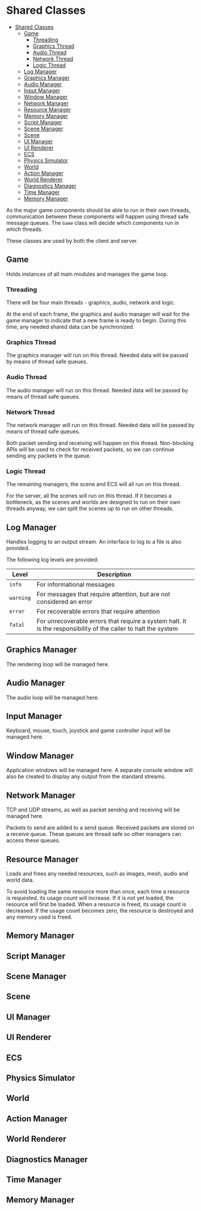 # Shared Classes

- [Shared Classes](#shared-classes)
  - [Game](#game)
    - [Threading](#threading)
    - [Graphics Thread](#graphics-thread)
    - [Audio Thread](#audio-thread)
    - [Network Thread](#network-thread)
    - [Logic Thread](#logic-thread)
  - [Log Manager](#log-manager)
  - [Graphics Manager](#graphics-manager)
  - [Audio Manager](#audio-manager)
  - [Input Manager](#input-manager)
  - [Window Manager](#window-manager)
  - [Network Manager](#network-manager)
  - [Resource Manager](#resource-manager)
  - [Memory Manager](#memory-manager)
  - [Script Manager](#script-manager)
  - [Scene Manager](#scene-manager)
  - [Scene](#scene)
  - [UI Manager](#ui-manager)
  - [UI Renderer](#ui-renderer)
  - [ECS](#ecs)
  - [Physics Simulator](#physics-simulator)
  - [World](#world)
  - [Action Manager](#action-manager)
  - [World Renderer](#world-renderer)
  - [Diagnostics Manager](#diagnostics-manager)
  - [Time Manager](#time-manager)
  - [Memory Manager](#memory-manager-1)

As the major game components should be able to run in their own threads, communication between these components will happen using thread safe message queues. The `Game` class will decide which components run in which threads.

These classes are used by both the client and server.

## Game

Holds instances of all main modules and manages the game loop.

### Threading

There will be four main threads - graphics, audio, network and logic.

At the end of each frame, the graphics and audio manager will wait for the game manager to indicate that a new frame is ready to begin. During this time, any needed shared data can be synchronized.

### Graphics Thread

The graphics manager will run on this thread. Needed data will be passed by means of thread safe queues.

### Audio Thread

The audio manager will run on this thread. Needed data will be passed by means of thread safe queues.

### Network Thread

The network manager will run on this thread. Needed data will be passed by means of thread safe queues.

Both packet sending and receiving will happen on this thread. Non-blocking APIs will be used to check for received packets, so we can continue sending  any packets in the queue.

### Logic Thread

The remaining managers, the scene and ECS will all run on this thread.

For the server, all the scenes will run on this thread. If it becomes a bottleneck, as the scenes and worlds are designed to run on their own threads anyway, we can split the scenes up to run on other threads.

## Log Manager

Handles logging to an output stream. An interface to log to a file is also provided.

The following log levels are provided:

| Level | Description |
| --- | --- |
| `info` | For informational messages |
| `warning` | For messages that require attention, but are not considered an error |
| `error` | For recoverable errors that require attention |
| `fatal` | For unrecoverable errors that require a system halt. It is the responsibility of the caller to halt the system |

## Graphics Manager

The rendering loop will be managed here.

## Audio Manager

The audio loop will be managed here.

## Input Manager

Keyboard, mouse, touch, joystick and game controller input will be managed here.

## Window Manager

Application windows will be managed here. A separate console window will also be created to display any output from the standard streams.

## Network Manager

TCP and UDP streams, as well as packet sending and receiving will be managed here.

Packets to send are added to a send queue. Received packets are stored on a receive queue. These queues are thread safe so other managers can access these queues.

## Resource Manager

Loads and frees any needed resources, such as images, mesh, audio and world data.

To avoid loading the same resource more than once, each time a resource is requested, its usage count will increase. If it is not yet loaded, the resource will first be loaded. When a resource is freed, its usage count is decreased. If the usage count becomes zero, the resource is destroyed and any memory used is freed.

## Memory Manager

## Script Manager

## Scene Manager

## Scene

## UI Manager

## UI Renderer

## ECS

## Physics Simulator

## World

## Action Manager

## World Renderer

## Diagnostics Manager

## Time Manager

## Memory Manager
